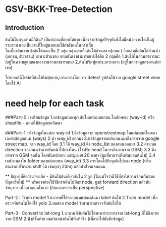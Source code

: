 # GSV-BKK-Tree-Detection

## Introduction
ต้นไม้ในกรุงเทพมีกี่ต้น? เป็นคำถามที่ตอบได้ยาก เนื่องจากข้อมูลปัจจุบันยังไม่มีหน่วยงานใดเป็นผู้รวบรวม และเป็นงานที่ใหญ่มากหากใช้กำลังคนในการเก็บ  
ในเบื้องต้นเราแบ่งต้นไม้ออกเป็น 2 กลุ่ม กลุ่มแรกคือต้นไม้ส่วนกลาง(กทม.) อีกกลุ่มคือต้นไม้ส่วนตัว (เอกชน,ประชาชน) เฉพาะส่วนของ กทมนั้นเราสามารถแบ่งได้อีก 2 กลุ่มคือ
1.ต้นไม้ในสวนสาธารณะ (อยู๋ในความดูแลของกองงานสวนสาธารณะ๗
2.ต้นไม้ริมฟุตบาธ,เกาะกลาง (อยู่ในความดูแลของแต่ละเขต)

โปรเจกต์นี้โฟกัสที่ต้นไม้ริมฟุตบาธ,เกาะกลางโดยการ detect รูปต้นไม้จาก google street view โดยใช้ AI


# need help for each task

###Part-0 : เตรียมข้อมูล
1.หาข้อมูลถนนทุกเส้นในแต่ละเขตกทม.ในลักษณะ (way-id) หรือ shapfile - ตอนนี้มีข้อมูลเขตวัฒนา

###Part-1 : ดึงข้อมูลในแต่ละ way-id
1.ดึงข้อมูลจาก openstreetmap ในแต่ละเขตโดยเอาเฉพาะข้อมูลถนน (ways) 
2.นำ way_id ออกมา
3.นำข้อมูลจากแต่ละถนนมาดึงภาพจาก google street map. จาก way_id  โดย
  3.1 ใช้ way_id ดึง node_list ของถนนออกมา
  3.2 คำนวณ direction ของถนนว่าควรหันหน้าไปทางไหน (ใช้ปรับ head ในการดึงภาพจาก GSM)
  3.3 ดึงภาพจาก GSM จุดนั้น โดยหันหน้าตรง และมุมเงย 20 องศา (มุมที่คาดว่าเห็นพ้นยอดต้นไม้)
  3.4 เซฟภาพลงใน folder ของแต่ละถนน (way_id)
  3.3 กระโดดไปยังจุดถัดไปของ node (หรือสามารถปรับระยะ shift ได้ เช่นทุกๆ 20m) แล้วทำซ้ำจนจบถนน

** ปัญหาที่คิดว่าน่าจะเกิด - มีต้นไม้ต้นเดียวกันใน 2 รูป (ไม่แน่ใจว่ามีวิธีที่ทำให้ภาพซ้อนกันน้อยที่สุดหรือไม่)
** หรืออาจต้องใช้วิธีการเดินไปทีละ node, get forward direction แล้วหันซ้าย,ขวา เพื่อเอาแนวตั้งฉาก (ถ้ามองตรงจะเป็น perspective)


Part-2 : Train model
1.นำภาพที่ได้จากถนนแต่ละเส้นมา label ต้นไม้
2.Train model เพื่อตรวจจับต้นไม้โดยใช้ yolo
3.ทดสอบ model ว่าสามารถตรวจจับต้นไม้ได้

Part-3 : Convert to lat-long
1.นำภาพที่จับต้นไม้ได้มาหาระยะทางจาก lat-long ที่ใช้ดึงภาพจาก GSM
2.ฟังก์ชันคำนวณตำแหน่งต้นไม้ที่แท้จริง (เพื่อนำไปบันทึกข้อมูล) 


